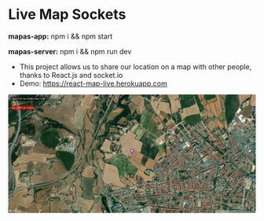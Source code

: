 # Live Map Sockets

**mapas-app:** npm i && npm start

**mapas-server:** npm i && npm run dev

-   This project allows us to share our location on a map with other people, thanks to React.js and socket.io
-   Demo: <https://react-map-live.herokuapp.com>

![image](image.jpg)

